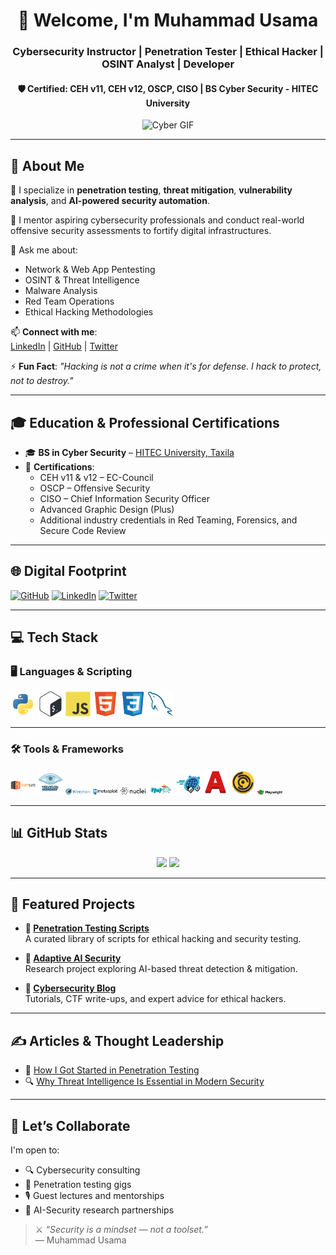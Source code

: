 <h1 align="center">👋 Welcome, I'm Muhammad Usama</h1>
<h3 align="center">Cybersecurity Instructor | Penetration Tester | Ethical Hacker | OSINT Analyst | Developer</h3>
<h4 align="center">🛡️ Certified: CEH v11, CEH v12, OSCP, CISO | BS Cyber Security - HITEC University</h4>

<div align="center">
  <img src="https://media.giphy.com/media/3oEjHWpiVIOGXT5l9m/giphy.gif" width="280" alt="Cyber GIF"/>
</div>

---

## 🚀 About Me

🔐 I specialize in **penetration testing**, **threat mitigation**, **vulnerability analysis**, and **AI-powered security automation**.

🧠 I mentor aspiring cybersecurity professionals and conduct real-world offensive security assessments to fortify digital infrastructures.

💬 Ask me about:
- Network & Web App Pentesting  
- OSINT & Threat Intelligence  
- Malware Analysis  
- Red Team Operations  
- Ethical Hacking Methodologies  

📫 **Connect with me**:  
[LinkedIn](https://www.linkedin.com/in/UsamaMatrix/) | [GitHub](https://github.com/UsamaMatrix) | [Twitter](https://twitter.com/UsamaMatrix)

⚡ **Fun Fact**: _"Hacking is not a crime when it's for defense. I hack to protect, not to destroy."_

---

## 🎓 Education & Professional Certifications

- 🎓 **BS in Cyber Security** – [HITEC University, Taxila](https://www.hitecuni.edu.pk/)
- 📜 **Certifications**:
  - CEH v11 & v12 – EC-Council  
  - OSCP – Offensive Security  
  - CISO – Chief Information Security Officer  
  - Advanced Graphic Design (Plus)
  - Additional industry credentials in Red Teaming, Forensics, and Secure Code Review

---

## 🌐 Digital Footprint

[![GitHub](https://img.shields.io/badge/GitHub-000?style=flat-square&logo=github&logoColor=white)](https://github.com/UsamaMatrix)
[![LinkedIn](https://img.shields.io/badge/LinkedIn-0A66C2?style=flat-square&logo=linkedin&logoColor=white)](https://www.linkedin.com/in/UsamaMatrix/)
[![Twitter](https://img.shields.io/badge/Twitter-1DA1F2?style=flat-square&logo=twitter&logoColor=white)](https://twitter.com/UsamaMatrix)

---

## 💻 Tech Stack

### 🖥️ Languages & Scripting

<p align="left">
  <img src="https://raw.githubusercontent.com/devicons/devicon/master/icons/python/python-original.svg" width="40" title="Python"/>
  <img src="https://raw.githubusercontent.com/devicons/devicon/master/icons/bash/bash-original.svg" width="40" title="Bash"/>
  <img src="https://raw.githubusercontent.com/devicons/devicon/master/icons/javascript/javascript-original.svg" width="40" title="JavaScript"/>
  <img src="https://raw.githubusercontent.com/devicons/devicon/master/icons/html5/html5-original.svg" width="40" title="HTML5"/>
  <img src="https://raw.githubusercontent.com/devicons/devicon/master/icons/css3/css3-original.svg" width="40" title="CSS3"/>
  <img src="https://raw.githubusercontent.com/devicons/devicon/master/icons/mysql/mysql-original.svg" width="40" title="MySQL"/>
</p>

---

### 🛠️ Tools & Frameworks

<p align="left">
  <img src="assets/icons/burp.png" width="40" title="Burp Suite"/>
  <img src="assets/icons/nmap.png" width="40" title="Nmap"/>
  <img src="assets/icons/wireshark.png" width="40" title="Wireshark"/>
  <img src="assets/icons/metasploit.png" width="40" title="Metasploit"/>
  <img src="assets/icons/nuclei.png" width="40" title="Nuclei"/>
  <img src="assets/icons/ffuf.png" width="40" title="ffuf"/>
  <img src="assets/icons/gobuster.png" width="40" title="Gobuster"/>
  <img src="assets/icons/amass.png" width="40" title="Amass"/>
  <img src="assets/icons/maltego.png" width="40" title="Maltego"/>
  <img src="assets/icons/playwright.png" width="40" title="Playwright"/>
</p>

---

## 📊 GitHub Stats

<p align="center">
  <img height="180em" src="https://github-readme-stats.vercel.app/api?username=UsamaMatrix&show_icons=true&theme=algolia&count_private=true&include_all_commits=true"/>
  <img height="180em" src="https://github-readme-stats-eight-theta.vercel.app/api/top-langs/?username=UsamaMatrix&layout=compact&langs_count=8&theme=algolia"/>
</p>


---

## 🚧 Featured Projects

- **🔐 [Penetration Testing Scripts](https://github.com/UsamaMatrix/penetration-testing-scripts)**  
  A curated library of scripts for ethical hacking and security testing.

- **🧠 [Adaptive AI Security](https://github.com/UsamaMatrix/adaptive-ai-security)**  
  Research project exploring AI-based threat detection & mitigation.

- **📖 [Cybersecurity Blog](https://github.com/UsamaMatrix/cybersecurity-blog)**  
  Tutorials, CTF write-ups, and expert advice for ethical hackers.

---

## ✍️ Articles & Thought Leadership

- 📝 [How I Got Started in Penetration Testing](https://usamatrix.medium.com)  
- 🔍 [Why Threat Intelligence Is Essential in Modern Security](https://usamatrix.medium.com)

---

## 🤝 Let’s Collaborate

I'm open to:
- 🔍 Cybersecurity consulting  
- 🧪 Penetration testing gigs  
- 🎙 Guest lectures and mentorships  
- 🤖 AI-Security research partnerships  

> ⚔️ *“Security is a mindset — not a toolset.”*  
> — Muhammad Usama
